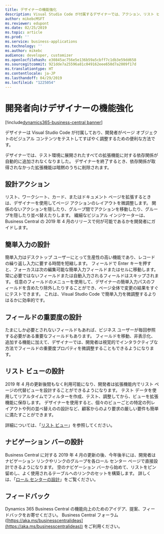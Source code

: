 ```yaml
---
title: デザイナーの機能強化
description: Visual Studio Code が付属するデザイナーでは、アクション、リスト ビュー、フィールドの重要度、簡単入力など、いっそう多くのコンテンツをページ上で調整できます。
author: mikebcMSFT
ms.reviewer: edupont
ms.date: 02/25/2019
ms.topic: article
ms.prod: ''
ms.service: business-applications
ms.technology: ''
ms.author: mikebc
audience: developer, customizer
ms.openlocfilehash: e30845ac756e5e136b59a5cbff7c1db3e59dd658
ms.sourcegitcommit: 921dde7a25596a81c049162eee650d7a2009f17d
ms.translationtype: HT
ms.contentlocale: ja-JP
ms.lasthandoff: 04/29/2019
ms.locfileid: "1225054"
---
```

# <a name="designer-enhancements-for-developers"></a>開発者向けデザイナーの機能強化
[!include[dynamics365-business-central banner](../includes/dynamics365-business-central.md)]

デザイナーは Visual Studio Code が付属しており、開発者がページ オブジェクトのビジュアル コンテンツをテストしてすばやく調整するための便利な方法です。

デザイナーでは、テスト環境に展開されたすべての拡張機能に対する依存関係が自動的に追加されなくなりました。 デザイナーを終了するとき、依存関係が取得されなかった拡張機能は暗黙のうちに削除されます。

## <a name="designing-actions"></a>設計アクション
リスト、ワークシート、カード、またはドキュメント ページを拡張するときは、デザイナーを使用してページ アクションのレイアウトを微調整します。 関係のないアクションを隠したり、グループ間でアクションを移動したり、グループを隠したり並べ替えたりします。 繊細なビジュアル インジケーターは、Business Central の 2019 年 4 月のリリースで何が可能であるかを開発者にガイドします。

## <a name="designing-quick-entry"></a>簡単入力の設計
簡単入力はデスクトップ ユーザーにとって生産性の高い機能であり、レコードの繰り返し入力に要する時間を短縮します。 フィールドで Enter キーを押すと、フォーカスは次の編集可能な簡単入力フィールドまたはセルに移動します。常に必要ではないフィールドまたは自動入力されるフィールドはスキップされます。 任意のフィールドのメニューを使用して、デザイナーの簡単入力パスのフィールドを含めたり除外したりすることができ、ページ全体で変更の結果をすぐにテストできます。 これは、Visual Studio Code で簡単入力を微調整するよりはるかに効率的です。

## <a name="designing-field-importance"></a>フィールドの重要度の設計
たまにしか必要とされないフィールドもあれば、ビジネス ユーザーが毎回参照する必要がある重要なフィールドもあります。 フィールドを移動、非表示化、追加する機能に加えて、デザイナーでは、開発者は視覚的でインタラクティブな方法でフィールドの重要度プロパティを微調整することもできるようになります。

## <a name="designing-list-views"></a>リスト ビューの設計
2019 年 4 月の更新後間もなく利用可能になり、開発者は拡張機能内でリスト ページの代替ビューを設計することができるようになります。 テスト データを使用してリアルタイムでフィルターを作成、テスト、調整してから、ビューを拡張機能に保存します。 デザイナーを使用すると、個々のビューごとの特定の列レイアウトや列の並べ替えのの設計など、顧客からのより要求の厳しい要件も簡単に満たすことができます。

詳細については、「[リスト ビュー](list-views.md)」を参照してください。

## <a name="designing-the-navigation-bar"></a>ナビゲーション バーの設計
Business Central に対する 2019 年 4 月の更新の後、今年後半には、開発者はナビゲーション リンクやリンクのグループを各ロール センター ページで直接設計できるようになります。 空のナビゲーション バーから始めて、リストをピン留めし、よく使用されるテーブルへのリンクのセットを構築します。
詳しくは、「[ロール センターの設計](https://docs.microsoft.com/dynamics365/business-central/dev-itpro/developer/devenv-designing-role-centers)」をご覧ください。

## <a name="tell-us-what-you-think"></a>フィードバック
Dynamics 365 Business Central の機能向上のためのアイデア、提案、フィードバックをお寄せください。 Business Central フォーラム ([https://aka.ms/businesscentralideas](https://aka.ms/businesscentralideas)) をご利用ください。


<!--

Describe the new feature, and then give an elevator pitch of the business value for it. Include high-value capabilities that light up something exciting for our customers. The feature should be something that a customer needs to plan for...definitely larger than a hotfix or bug fix.

If the feature has been designated as a key feature, complete the entire template. Otherwise, only complete the **Business value**, **Describe the feature**, and **Status** sections.

## Business value (Required)
Describe the top capabilities of the feature and and the business problems it solves.  

**Example**
End-of-day processing is a crucial element of retail operational workflow. This involves aggregation of raw transactions into meaningful business data to ensure that business and accounting rules are conformed to, before posting transactions as official business records. Improving the reliability and performance of this batch process and increasing the visibility of the processing for the administrator improves the user experience. Users can easily monitor the progress of the processing and see exactly what caused a validation failure. As a result, they can quickly resolve the issue and reliably retry the process without contacting Microsoft Support. 

## Describe the feature (Required)
Describe how the feature works and the scenarios the feature enables. Include concrete examples and screenshots. 

**Example**
New capabilities include improved statement posting performance by removing table deadlocks and optimizing batch processing. The introduction of a state model in the posting process aids in rollback and recovery, which eliminates data corruption and the need for manual intervention. Enhanced in-app diagnostics with detailed status, errors, and logs (including details of transactions included in the scope of the statement, transactions resulting in errors, and possible steps to correct issues) allow for easy troubleshooting. 

<<screenshot goes here>>

### Who uses this feature (Required)
Indicate each persona impacted:  end user, admin, customizer, citizen developer, developer, business analyst, IT Pro

**Example**
This feature is intended for retail administrators. It works without any additional setup. 

### License required
List the license(s) a customer must have to use the feature. 

### Setup required (if any beyond standard product setup)

**Example**
This feature must be enabled in System parameters by an administrator. 

### Quick steps (provide if feature is done enough)

**Example**
To get started with model‑driven apps, use designers to:
- Define your site map. Model your app's navigation, pulling in only the subset of information your users need. Take advantage of multiple levels of hierarchy and the ability to reference external resources.
- Add dashboards. Include model‑driven dashboards or embedded Power BI content within your app.
- Include entities and components. Add specific forms, views, dashboards, and charts for targeted entities to craft your user experience.

![Photograph of a man using a Hololens to view augmented reality in Connected Field Service](/articles/Spring18/media/507e34a661a1b831d21ea3dadda9c6cf.jpg "Field Service IoT") 

## Compliance, privacy and security considerations
List any compliance, privacy and security considerations that customers should plan for, including any steps or tools provided to help customers comply with GDPR. 

## Status (Required)

### Development status
Pick one: Generally available, Public preview, In development

Notes: In development features are features that some teams may have previously included on the roadmap site. Anything in Private preview is considered to be In development. 

#### Target timeframe
Enter the release, month, or month or later if dubious. (Release if committed to a release, Month if committed to a month, Month or later if dubious)

### Availability (current availability)

Cloud, On-premises, Government cloud

### Regional availability

List whether this feature is available globally or restricted to specific regions.

## Tell us what you think

Include an alias or link for feedback for the feature.

## We'd like to thank

Link to item from Ideas or User voice. 

-->

